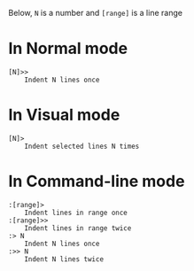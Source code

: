 Below, `N` is a number and `[range]` is a line range

# In Normal mode
	[N]>>
		Indent N lines once

# In Visual mode
	[N]>
		Indent selected lines N times

# In Command-line mode
	:[range]>
		Indent lines in range once
	:[range]>>
		Indent lines in range twice
	:> N
		Indent N lines once
	:>> N
		Indent N lines twice
